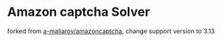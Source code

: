# Amazon captcha Solver
forked from [a-maliarov/amazoncaptcha](https://github.com/a-maliarov/amazoncaptcha), change support version to 3.13